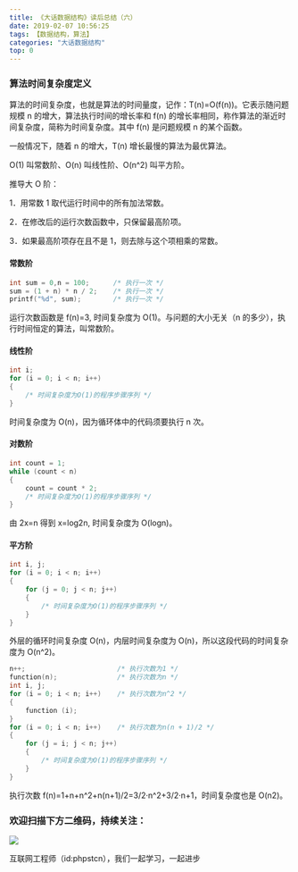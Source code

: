 ```yaml
---
title: 《大话数据结构》读后总结（六）
date: 2019-02-07 10:56:25
tags: 【数据结构，算法】
categories: "大话数据结构"
top: 0
---
```


### 算法时间复杂度定义

算法的时间复杂度，也就是算法的时间量度，记作：T(n)=O(f(n))。它表示随问题规模 n 的增大，算法执行时间的增长率和 f(n) 的增长率相同，称作算法的渐近时间复杂度，简称为时间复杂度。其中 f(n) 是问题规模 n 的某个函数。

一般情况下，随着 n 的增大，T(n) 增长最慢的算法为最优算法。

O(1) 叫常数阶、O(n) 叫线性阶、O(n^2) 叫平方阶。

推导大 O 阶：

1．用常数 1 取代运行时间中的所有加法常数。

2．在修改后的运行次数函数中，只保留最高阶项。

3．如果最高阶项存在且不是 1，则去除与这个项相乘的常数。

#### 常数阶

```c
int sum = 0,n = 100;      /* 执行一次 */
sum = (1 + n) * n / 2;    /* 执行一次 */
printf("%d", sum);        /* 执行一次 */
```

运行次数函数是 f(n)=3, 时间复杂度为 O(1)。与问题的大小无关（n 的多少），执行时间恒定的算法，叫常数阶。

#### 线性阶

```c
int i;
for (i = 0; i < n; i++)
{
    /* 时间复杂度为O(1)的程序步骤序列 */
}
```

时间复杂度为 O(n)，因为循环体中的代码须要执行 n 次。

#### 对数阶

```c
int count = 1;
while (count < n)
{
    count = count * 2;
    /* 时间复杂度为O(1)的程序步骤序列 */
}
```

由 2x=n 得到 x=log2n, 时间复杂度为 O(logn)。

#### 平方阶

```c
int i, j;
for (i = 0; i < n; i++)
{
    for (j = 0; j < n; j++)
    {
        /* 时间复杂度为O(1)的程序步骤序列 */
    }
}
```

外层的循环时间复杂度 O(n)，内层时间复杂度为 O(n)，所以这段代码的时间复杂度为 O(n^2)。

```c
n++;                       /* 执行次数为1 */
function(n);               /* 执行次数为n */
int i, j;
for (i = 0; i < n; i++)    /* 执行次数为n^2 */
{
    function (i);
}
for (i = 0; i < n; i++)    /* 执行次数为n(n + 1)/2 */
{
    for (j = i; j < n; j++)
    {
        /* 时间复杂度为O(1)的程序步骤序列 */
    }
}
```

执行次数 f(n)=1+n+n^2+n(n+1)/2=3/2·n^2+3/2·n+1，时间复杂度也是 O(n2)。

### 欢迎扫描下方二维码，持续关注：

![](http://ww1.sinaimg.cn/large/a616b9a4gy1g4xzv954a4j20760763yo.jpg)

互联网工程师（id:phpstcn），我们一起学习，一起进步
